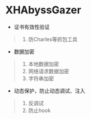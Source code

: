 # XHAbyssGazer
* 证书有效性验证

> 1. 防Charles等抓包工具
 
* 数据加密
> 1. 本地数据加密
> 2. 网络请求数据加密
> 3. 字符串加密
    
* 动态保护，防止动态调试、注入
> 1. 反调试
> 2. 防止hook
